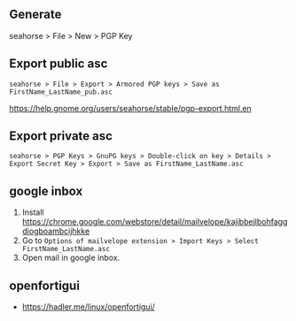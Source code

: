 ## Generate

seahorse > File > New > PGP Key

## Export public asc

`seahorse > File > Export > Armored PGP keys > Save as FirstName_LastName_pub.asc`

https://help.gnome.org/users/seahorse/stable/pgp-export.html.en


## Export private asc

`seahorse > PGP Keys > GnuPG keys > Double-click on key > Details > Export Secret Key > Export > Save as FirstName_LastName.asc`

## google inbox

1. Install https://chrome.google.com/webstore/detail/mailvelope/kajibbejlbohfaggdiogboambcijhkke
2. Go to `Options of mailvelope extension > Import Keys > Select FirstName_LastName.asc`
3. Open mail in google inbox.

## openfortigui

- https://hadler.me/linux/openfortigui/
